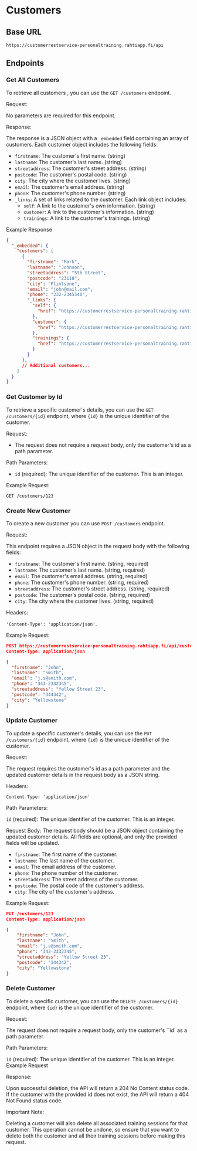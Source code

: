 # Customers

## Base URL
```
https://customerrestservice-personaltraining.rahtiapp.fi/api
```
## Endpoints

### Get All Customers
To retrieve all customers , you can use the `GET /customers` endpoint.

Request:

No parameters are required for this endpoint.

Response:

The response is a JSON object with a `_embedded` field containing an array of customers. Each customer object includes the following fields:

- `firstname`: The customer's first name. (string)
- `lastname`: The customer's last name. (string)
- `streetaddress`: The customer's street address. (string)
- `postcode`: The customer's postal code. (string)
- `city`: The city where the customer lives. (string)
- `email`: The customer's email address. (string)
- `phone`: The customer's phone number. (string)
- `_links`: A set of links related to the customer. Each link object includes:
    - `self`: A link to the customer's own information. (string)
    - `customer`: A link to the customer's information. (string)
    - `trainings`: A link to the customer's trainings. (string)

Example Response
```json
{
  "_embedded": {
    "customers": [
      {
        "firstname": "Mark",
        "lastname": "Johnson",
        "streetaddress": "5th Street",
        "postcode": "23110",
        "city": "Flintsone",
        "email": "john@mail.com",
        "phone": "232-2345540",
        "_links": {
          "self": {
            "href": "https://customerrestservice-personaltraining.rahtiapp.fi/api/customers/1002"
          },
          "customer": {
            "href": "https://customerrestservice-personaltraining.rahtiapp.fi/api/customers/1002"
          },
          "trainings": {
            "href": "https://customerrestservice-personaltraining.rahtiapp.fi/api/customers/1002/trainings"
          }
        }
      },
      // Additional customers...
    ]
  }
}
```

### Get Customer by Id
To retrieve a specific customer's details, you can use the `GET /customers/{id}` endpoint, where `{id}` is the unique identifier of the customer.

Request:

- The request does not require a request body, only the customer's id as a path parameter.

Path Parameters:

- `id` (required): The unique identifier of the customer. This is an integer.

Example Request:
```
GET /customers/123
```

### Create New Customer
To create a new customer you can use `POST /customers` endpoint.

Request:

This endpoint requires a JSON object in the request body with the following fields:

- `firstname`: The customer's first name. (string, required)
- `lastname`: The customer's last name. (string, required)
- `email`: The customer's email address. (string, required)
- `phone`: The customer's phone number. (string, required)
- `streetaddress`: The customer's street address. (string, required)
- `postcode`: The customer's postal code. (string, required)
- `city`: The city where the customer lives. (string, required)

Headers:

 `'Content-Type': 'application/json'`.

Example Request:
```json
POST https://customerrestservice-personaltraining.rahtiapp.fi/api/customers
Content-Type: application/json

{
  "firstname": "John",
  "lastname": "Smith",
  "email": "j.s@smith.com",
  "phone": "343-2332345",
  "streetaddress": "Yellow Street 23",
  "postcode": "344342",
  "city": "Yellowstone"
}
```

### Update Customer

To update a specific customer's details, you can use the `PUT /customers/{id}` endpoint, where `{id}` is the unique identifier of the customer.

Request:

The request requires the customer's id as a path parameter and the updated customer details in the request body as a JSON string.

Headers:

`Content-Type: 'application/json'`

Path Parameters:

`id` (required): The unique identifier of the customer. This is an integer.

Request Body:
The request body should be a JSON object containing the updated customer details. All fields are optional, and only the provided fields will be updated.

- `firstname`: The first name of the customer.
- `lastname`: The last name of the customer.
- `email`: The email address of the customer.
- `phone`: The phone number of the customer.
- `streetaddress`: The street address of the customer.
- `postcode`: The postal code of the customer's address.
- `city`: The city of the customer's address.

Example Request:
```json
PUT /customers/123
Content-Type: application/json

{
    "firstname": "John",
    "lastname": "Smith",
    "email": "j.s@smith.com",
    "phone": "342-2332345",
    "streetaddress": "Yellow Street 23",
    "postcode": "144342",
    "city": "Yellowstone"
}
```
### Delete Customer

To delete a specific customer, you can use the `DELETE /customers/{id}` endpoint, where `{id}` is the unique identifier of the customer.

Request:

The request does not require a request body, only the customer's ``id` as a path parameter.

Path Parameters:

`id` (required): The unique identifier of the customer. This is an integer.
Example Request


Response:

Upon successful deletion, the API will return a 204 No Content status code. If the customer with the provided id does not exist, the API will return a 404 Not Found status code.

Important Note:

Deleting a customer will also delete all associated training sessions for that customer. This operation cannot be undone, so ensure that you want to delete both the customer and all their training sessions before making this request.
